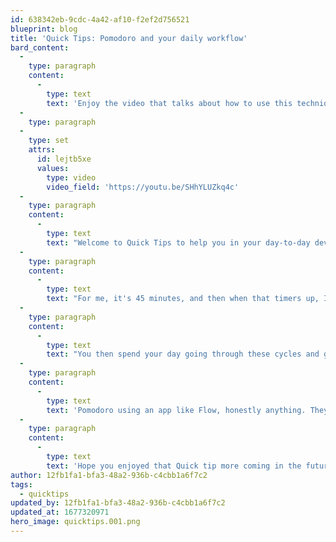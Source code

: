 ```yaml
---
id: 638342eb-9cdc-4a42-af10-f2ef2d756521
blueprint: blog
title: 'Quick Tips: Pomodoro and your daily workflow'
bard_content:
  -
    type: paragraph
    content:
      -
        type: text
        text: 'Enjoy the video that talks about how to use this technique to get work done but still keep up with day to day communications and the less fun stuff 🙂'
  -
    type: paragraph
  -
    type: set
    attrs:
      id: lejtb5xe
      values:
        type: video
        video_field: 'https://youtu.be/SHhYLUZkq4c'
  -
    type: paragraph
    content:
      -
        type: text
        text: "Welcome to Quick Tips to help you in your day-to-day developer experience. Okay, this one, again, some of these won't be techy. This is just a workday, how to deal with your workday, how to be efficient. And to me, this is one of the most crucial, uh, things that make my day successful is to do Pomodoro where I focus for a certain amount of minutes."
  -
    type: paragraph
    content:
      -
        type: text
        text: "For me, it's 45 minutes, and then when that timers up, I have 15 minutes, for example, to then go do things like answer my chat, uh, slack and emails and whatever. Turning off notifications is key to really having a good productive day. There is a way on the Mac and to turn off notifications and it will hit all your devices, which is super helpful."
  -
    type: paragraph
    content:
      -
        type: text
        text: "You then spend your day going through these cycles and getting work done. not worrying about losing flow, no pun intended, but the flow of like, Hey, I've been working and focusing three hours, because when you do that, you can get down a rabbit hole. In this case, you're pulled out, you have time to check in with everybody, and sometimes just check in with yourself to see if you're really working on the right thing. "
  -
    type: paragraph
    content:
      -
        type: text
        text: 'Pomodoro using an app like Flow, honestly anything. They have so many cheap,free and, and minor expensive apps to just help you schedule your day.'
  -
    type: paragraph
    content:
      -
        type: text
        text: 'Hope you enjoyed that Quick tip more coming in the future.'
author: 12fb1fa1-bfa3-48a2-936b-c4cbb1a6f7c2
tags:
  - quicktips
updated_by: 12fb1fa1-bfa3-48a2-936b-c4cbb1a6f7c2
updated_at: 1677320971
hero_image: quicktips.001.png
---
```

